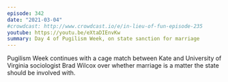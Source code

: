 ```yaml
---
episode: 342
date: "2021-03-04"
#crowdcast: http://www.crowdcast.io/e/in-lieu-of-fun-episode-235
youtube: https://youtu.be/eXtaDIEnvKw
summary: Day 4 of Pugilism Week, on state sanction for marriage
---
```

Pugilism Week continues with a cage match between Kate and University of
Virginia sociologist Brad Wilcox over whether marriage is a matter the state
should be involved with.
